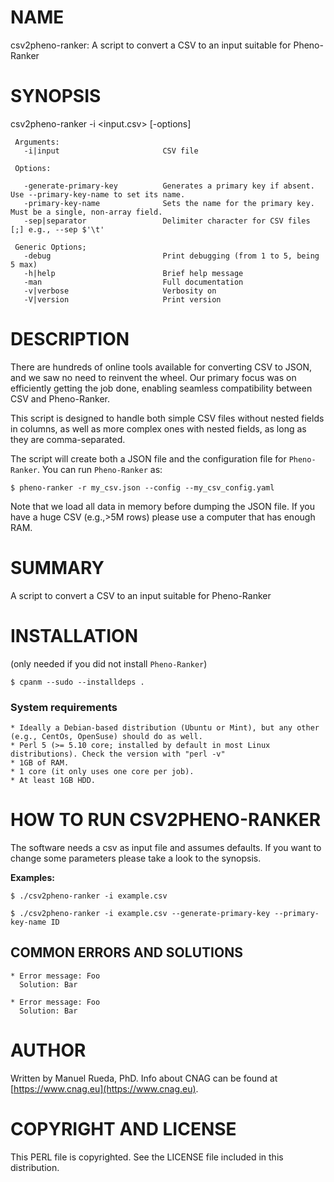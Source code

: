 # NAME

csv2pheno-ranker: A script to convert a CSV to an input suitable for Pheno-Ranker

# SYNOPSIS

csv2pheno-ranker -i &lt;input.csv> \[-options\]

     Arguments:
       -i|input                       CSV file

     Options:

       -generate-primary-key          Generates a primary key if absent. Use --primary-key-name to set its name.
       -primary-key-name              Sets the name for the primary key. Must be a single, non-array field.
       -sep|separator                 Delimiter character for CSV files [;] e.g., --sep $'\t'

     Generic Options;
       -debug                         Print debugging (from 1 to 5, being 5 max)
       -h|help                        Brief help message
       -man                           Full documentation
       -v|verbose                     Verbosity on
       -V|version                     Print version

# DESCRIPTION

There are hundreds of online tools available for converting CSV to JSON, and we saw no need to reinvent the wheel. Our primary focus was on efficiently getting the job done, enabling seamless compatibility between CSV and Pheno-Ranker.

This script is designed to handle both simple CSV files without nested fields in columns, as well as more complex ones with nested fields, as long as they are comma-separated.

The script will create both a JSON file and the configuration file for `Pheno-Ranker`. You can run `Pheno-Ranker` as:

    $ pheno-ranker -r my_csv.json --config --my_csv_config.yaml

Note that we load all data in memory before dumping the JSON file. If you have a huge CSV (e.g.,>5M rows) please use a computer that has enough RAM.

# SUMMARY

A script to convert a CSV to an input suitable for Pheno-Ranker

# INSTALLATION

(only needed if you did not install `Pheno-Ranker`)

    $ cpanm --sudo --installdeps .

### System requirements

    * Ideally a Debian-based distribution (Ubuntu or Mint), but any other (e.g., CentOs, OpenSuse) should do as well.
    * Perl 5 (>= 5.10 core; installed by default in most Linux distributions). Check the version with "perl -v"
    * 1GB of RAM.
    * 1 core (it only uses one core per job).
    * At least 1GB HDD.

# HOW TO RUN CSV2PHENO-RANKER

The software needs a csv as input file and assumes defaults. If you want to change some parameters please take a look to the synopsis.

**Examples:**

    $ ./csv2pheno-ranker -i example.csv
    
    $ ./csv2pheno-ranker -i example.csv --generate-primary-key --primary-key-name ID

## COMMON ERRORS AND SOLUTIONS

    * Error message: Foo
      Solution: Bar

    * Error message: Foo
      Solution: Bar

# AUTHOR 

Written by Manuel Rueda, PhD. Info about CNAG can be found at [https://www.cnag.eu](https://www.cnag.eu).

# COPYRIGHT AND LICENSE

This PERL file is copyrighted. See the LICENSE file included in this distribution.
